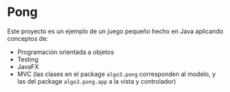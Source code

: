 # Pong

Este proyecto es un ejemplo de un juego pequeño hecho en Java aplicando
conceptos de:

* Programación orientada a objetos
* Testing
* JavaFX
* MVC (las clases en el package `algo3.pong` corresponden al modelo, y las del package `algo3.pong.app` a la vista y controlador)